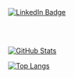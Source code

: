<a href="https://www.linkedin.com/in/simonvacek/">
    <img src="https://img.shields.io/badge/LinkedIn-blue?style=for-the-badge&logo=linkedin&logoColor=white" alt="LinkedIn Badge"/>
</a>

<br /><br />

[![GitHub Stats](https://github-readme-stats.vercel.app/api?username=vaceksimon&count_private=true&show_icons=true&theme=dark&include_all_commits=true&hide=stars)](https://github.com/vaceksimon)

[![Top Langs](https://github-readme-stats.vercel.app/api/top-langs/?username=vaceksimon&langs_count=10&layout=compact&theme=dark)](https://github.com/vaceksimon)
